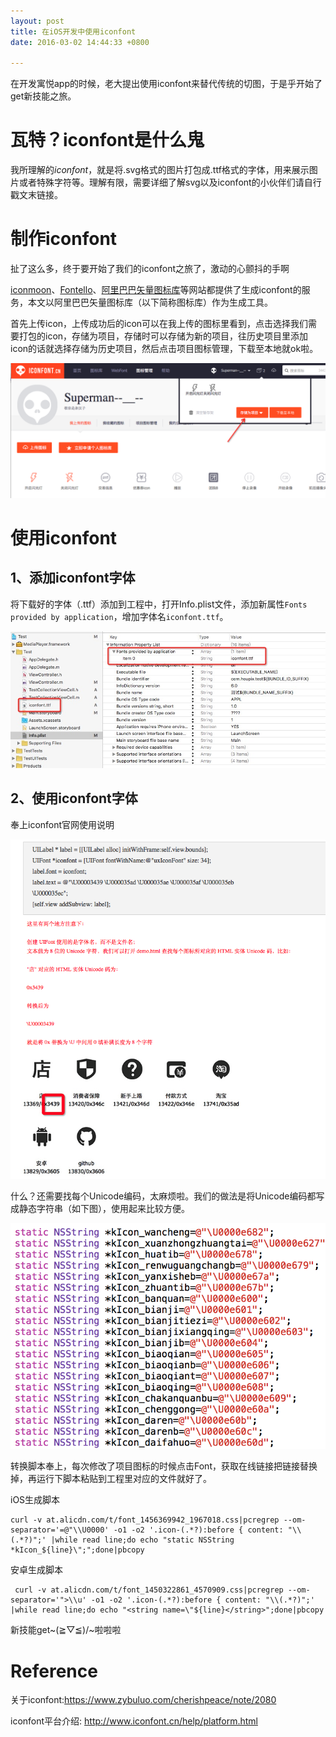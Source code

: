 ```yaml
---
layout:	post
title: 在iOS开发中使用iconfont
date: 2016-03-02 14:44:33 +0800

---
```


在开发寓悦app的时候，老大提出使用iconfont来替代传统的切图，于是乎开始了get新技能之旅。


# 瓦特？iconfont是什么鬼

我所理解的*iconfont*，就是将.svg格式的图片打包成.ttf格式的字体，用来展示图片或者特殊字符等。理解有限，需要详细了解svg以及iconfont的小伙伴们请自行戳文末链接。

# 制作iconfont

扯了这么多，终于要开始了我们的iconfont之旅了，激动的心颤抖的手啊

[iconmoon][iconmoon]、[Fontello][fontello]、[阿里巴巴矢量图标库][iconfont.cn]等网站都提供了生成iconfont的服务，本文以阿里巴巴矢量图标库（以下简称图标库）作为生成工具。

[iconfont.cn]: http://www.iconfont.cn/
[easyicon]: http://www.easyicon.net/
[iconmoon]: https://icomoon.io/
[fontello]: http://fontello.com/

首先上传icon，上传成功后的icon可以在我上传的图标里看到，点击选择我们需要打包的icon，存储为项目，存储时可以存储为新的项目，往历史项目里添加icon的话就选择存储为历史项目，然后点击项目图标管理，下载至本地就ok啦。

![photo](/Resource/2016-03-02/1.png)

# 使用iconfont

## 1、添加iconfont字体

将下载好的字体（.ttf）添加到工程中，打开Info.plist文件，添加新属性`Fonts provided by application`，增加字体名`iconfont.ttf`。

![photo](/Resource/2016-03-02/2.jpg)

## 2、使用iconfont字体

奉上iconfont官网使用说明

![photo](/Resource/2016-03-02/3.png)

什么？还需要找每个Unicode编码，太麻烦啦。我们的做法是将Unicode编码都写成静态字符串（如下图），使用起来比较方便。

![photo](/Resource/2016-03-02/4.png)

转换脚本奉上，每次修改了项目图标的时候点击Font，获取在线链接把链接替换掉，再运行下脚本粘贴到工程里对应的文件就好了。

iOS生成脚本

	curl -v at.alicdn.com/t/font_1456369942_1967018.css|pcregrep --om-separator='=@"\\U0000' -o1 -o2 '.icon-(.*?):before { content: "\\(.*?)";' |while read line;do echo "static NSString *kIcon_${line}\";";done|pbcopy

安卓生成脚本

	 curl -v at.alicdn.com/t/font_1450322861_4570909.css|pcregrep --om-separator='">\\u' -o1 -o2 '.icon-(.*?):before { content: "\\(.*?)";' |while read line;do echo "<string name=\"${line}</string>";done|pbcopy
	 
	

新技能get~(≧▽≦)/~啦啦啦 

 

# Reference

关于iconfont:<https://www.zybuluo.com/cherishpeace/note/2080>

iconfont平台介绍: <http://www.iconfont.cn/help/platform.html>


